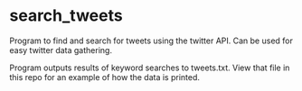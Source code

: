 # search_tweets
Program to find and search for tweets using the twitter API. Can be used for easy twitter data gathering.

Program outputs results of keyword searches to tweets.txt. View that file in this repo for an example of how the data is printed.
